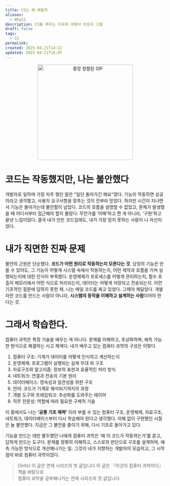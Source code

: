 ```yaml
---
title: CS는 왜 배울까
aliases:
  - WhyCS
description: CS를 배우는 이유에 대해서 반성과 고찰
draft: false
tags:
  - CS
permalink: 
created: 2025-04-21T14:22
updated: 2025-04-21T16:07
---
```

<p align="center">
  <img src="https://media0.giphy.com/media/v1.Y2lkPTc5MGI3NjExczN4bzk0Yjkwejl0MGViNGRtbTkzeTFtc3k5MGN6ZnIwbXpzeHFncSZlcD12MV9pbnRlcm5hbF9naWZfYnlfaWQmY3Q9Zw/IPbS5R4fSUl5S/giphy.gif" alt="중앙 정렬된 GIF" width="300">
</p>

# 코드는 작동했지만, 나는 불안했다

개발자로 일하며 가장 자주 했던 말은 "일단 돌아가긴 해요"였다. 기능이 작동하면 성공이라고 생각했고, 사용자 요구사항을 맞추는 것이 전부라 믿었다. 하지만 시간이 지나면서 기능은 돌아가는데 불안함이 남았다. 코드의 흐름을 설명할 수 없었고, 문제가 발생했을 때 어디서부터 접근해야 할지 몰랐다. 무언가를 ‘이해’하고 짠 게 아니라, '구현'하고 끝낸 느낌이었다. 결국 내가 만든 코드임에도, 내가 가장 믿지 못하는 사람이 나 자신이었다.


# 내가 직면한 진짜 문제

불안의 근원은 단순했다. **코드가 어떤 원리로 작동하는지 모른다는 것**. 당장의 기능은 만들 수 있어도, 그 기능이 어떻게 시스템 속에서 작동하는지, 어떤 제약과 흐름을 거쳐 실행되는지에 대한 인식이 부족했다. 운영체제가 프로세스를 어떻게 관리하는지, 함수 호출이 메모리에서 어떤 식으로 처리되는지, 데이터는 어떻게 저장되고 전송되는지. 이런 기초적인 질문에 답하지 못한 채, 나는 매일 코드를 짜고 있었다. 그제야 깨달았다. 개발자란 코드를 만드는 사람이 아니라, **시스템의 동작을 이해하고 설계하는 사람**이어야 한다는 것.


# 그래서 학습한다.

컴퓨터 과학은 특정 기술을 배우는 게 아니다. 문제를 이해하고, 추상화하며, 예측 가능한 방식으로 해결하는 사고 체계다. 내가 배우고 있는 컴퓨터 과학의 구성은 이렇다

1. 컴퓨터 구조: 기계가 데이터를 어떻게 인식하고 계산하는지 
2. 운영체제: 프로그램이 실행되는 실제 무대 위 구조 
3. 자료구조와 알고리즘: 정보의 표현과 효율적인 처리 방식 
4. 네트워크: 연결과 전송의 기본 원리 
5. 데이터베이스: 영속성과 일관성을 위한 구조 
6. 언어: 코드가 기계로 해석되기까지의 과정 
7. 개발 도구와 프레임워크: 추상화를 도와주는 레이어 
8. 직무 전문성: 역할에 따라 필요한 구체적 기술 

이 중에서도 나는 **‘공통 기초 체력’** 이라 부를 수 있는 컴퓨터 구조, 운영체제, 자료구조, 네트워크, 데이터베이스부터 다시 학습해야 된다고 생각했다. 이해 없이 구현했던 시절은 늘 불안했다. 지금은 그 불안을 줄이기 위해, 다시 기초로 돌아가고 있다.

기능을 만드는 데만 몰두했던 나에게 컴퓨터 과학은 ‘왜 이 코드가 작동하는가’를 묻고, 답하게 만드는 도구다. 문제를 정확히 이해하고, 스스로의 판단으로 구조를 설계하며, 예측 가능한 방식으로 개선해나가는 일. 그것이 내가 지향하는 개발자의 모습이고, 그 시작점이 바로 컴퓨터 과학이었다.


> [!info] 이 글은 연재 시리즈의 첫 글입니다
> 이 글은 『이것이 컴퓨터 과학이다』 책을 바탕으로  
> 컴퓨터 과학을 공부해나가는 연재 시리즈의 첫 글입니다.